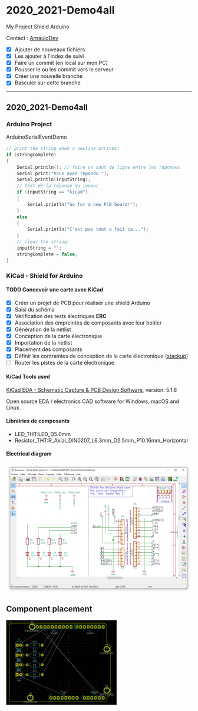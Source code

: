 # 2020_2021-Demo4all

My Project Shield Arduino

Contact : [ArnauldDev](biganzol@insa-toulouse.fr)

- [x] Ajouter de nouveaux fichiers
- [x] Les ajouter à l'index de suivi
- [x] Faire un commit (en local sur mon PC)
- [x] Pousser le ou les commit vers le serveur
- [x] Créer une nouvelle branche
- [x] Basculer sur cette branche

---

## 2020_2021-Demo4all

### Arduino Project

ArduinoSerialEventDemo

```C++
// print the string when a newline arrives:
if (stringComplete)
{
    Serial.println(); // faire un saut de ligne entre les réponses
    Serial.print("Vous avez repondu ");
    Serial.println(inputString);
    // test de la réponse du joueur
    if (inputString == "kicad")
    {
        Serial.println("Go for a new PCB board!");
    }
    else
    {
        Serial.println("C'est pas tout a fait ca...");
    }
    // clear the string:
    inputString = "";
    stringComplete = false;
}
```

### KiCad - Shield for Arduino

#### TODO Concevoir une carte avec KiCad

- [x] Créer un projet de PCB pour réaliser une shield Arduino
- [x] Saisi du schéma
- [x] Vérification des tests électriques **ERC**
- [x] Association des empreintes de composants avec leur boitier
- [x] Génération de la netlist
- [x] Conception de la carte électronique
- [x] Importation de la netlist
- [x] Placement des composants
- [x] Définir les contraintes de conception de la carte électronique ([stackup](https://www.emsproto.com/fr/standard-multi-layer-pcb-stackup))
- [ ] Router les pistes de la carte électronique

#### KiCad Tools used

[KiCad EDA - Schematic Capture & PCB Design Software](https://kicad-pcb.org/), version: 5.1.8

Open source EDA / electronics CAD software for Windows, macOS and Linux.

#### Librairies de composants

* LED_THT:LED_D5.0mm
* Resistor_THT:R_Axial_DIN0207_L6.3mm_D2.5mm_P10.16mm_Horizontal

#### Electrical diagram

![Schematic](Images/schematic.png)

## Component placement

<!-- ![Place components](Images/place-components.png) -->

<img src="Images/place-components.png" width="300">
